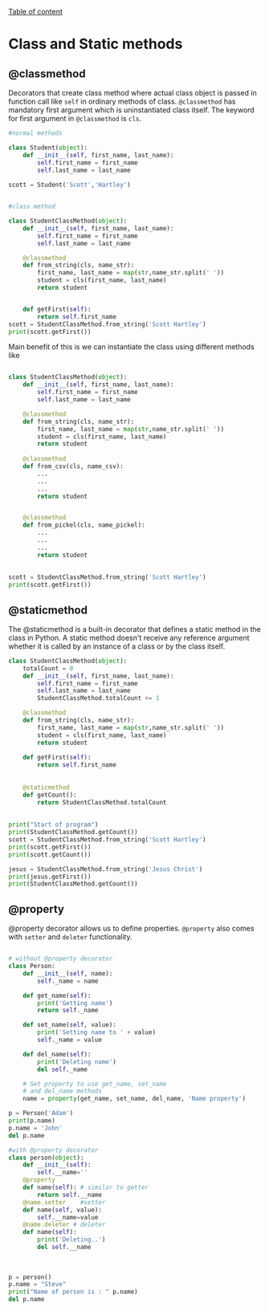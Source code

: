 [Table of content](../README.md)
# Class and Static methods

## @classmethod

Decorators that create class method where actual class object is passed in function call like
`self` in ordinary methods of class. `@classmethod` has mandatory first argument which is 
uninstantiated class itself. The keyword for first argument in `@classmethod` is `cls`.

```python
#normal methods

class Student(object):
    def __init__(self, first_name, last_name):
        self.first_name = first_name
        self.last_name = last_name
        
scott = Student('Scott','Hartley')


#class method

class StudentClassMethod(object):
    def __init__(self, first_name, last_name):
        self.first_name = first_name
        self.last_name = last_name

    @classmethod
    def from_string(cls, name_str):
        first_name, last_name = map(str,name_str.split(' '))
        student = cls(first_name, last_name)
        return student


    def getFirst(self):
        return self.first_name
scott = StudentClassMethod.from_string('Scott Hartley')
print(scott.getFirst())

```

Main benefit of this is we can instantiate the class using different methods like
```python

class StudentClassMethod(object):
    def __init__(self, first_name, last_name):
        self.first_name = first_name
        self.last_name = last_name

    @classmethod
    def from_string(cls, name_str):
        first_name, last_name = map(str,name_str.split(' '))
        student = cls(first_name, last_name)
        return student
    
    @classmethod
    def from_csv(cls, name_csv):
        ...
        ...
        ...
        return student


    @classmethod
    def from_pickel(cls, name_pickel):
        ...
        ...
        ...
        return student
    
    
scott = StudentClassMethod.from_string('Scott Hartley')
print(scott.getFirst())
```


## @staticmethod
The @staticmethod is a built-in decorator that defines a static method 
in the class in Python. A static method doesn't receive any reference 
argument whether it is called by an instance of a class or by the class itself.
```python
class StudentClassMethod(object):
    totalCount = 0
    def __init__(self, first_name, last_name):
        self.first_name = first_name
        self.last_name = last_name
        StudentClassMethod.totalCount += 1

    @classmethod
    def from_string(cls, name_str):
        first_name, last_name = map(str,name_str.split(' '))
        student = cls(first_name, last_name)
        return student
        
    def getFirst(self):
        return self.first_name
    
    
    @staticmethod
    def getCount():
        return StudentClassMethod.totalCount
    
    
print("Start of program")
print(StudentClassMethod.getCount())
scott = StudentClassMethod.from_string('Scott Hartley')
print(scott.getFirst())
print(scott.getCount())

jesus = StudentClassMethod.from_string('Jesus Christ')
print(jesus.getFirst())
print(StudentClassMethod.getCount())

```

## @property
@property decorator allows us to define properties. `@property` also comes
with `setter` and `deleter` functionality.
```python

# without @property decorator
class Person:
    def __init__(self, name):
        self._name = name

    def get_name(self):
        print('Getting name')
        return self._name

    def set_name(self, value):
        print('Setting name to ' + value)
        self._name = value

    def del_name(self):
        print('Deleting name')
        del self._name

    # Set property to use get_name, set_name
    # and del_name methods
    name = property(get_name, set_name, del_name, 'Name property')

p = Person('Adam')
print(p.name)
p.name = 'John'
del p.name

#with @property decorator
class person(object):
    def __init__(self):
        self.__name=''
    @property
    def name(self): # similar to getter 
        return self.__name
    @name.setter    #setter
    def name(self, value):
        self.__name=value
    @name.deleter # deleter
    def name(self):
        print('Deleting..')
        del self.__name
        
        
        
p = person()
p.name = "Steve"
print("Name of person is : " p.name)
del p.name




```
